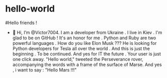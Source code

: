 # hello-world
#Hello friends !
- 👋 Hi, I’m @Victor7004.
I am a developer from Ukraine .
I live in Kiev .
I'm glad to be on GitHub ! It's an honor for me .
Python and Ruby are two powerful languages .
How do you like Elon Musk ???
He is looking for Python developers for Tesla all over the world .
And this is just the beginning .
To be continued.
And yes for IT the future .
Your user is just one click away.
"Hello world," tweeted the Perseverance rover, accompanying the words with a frame of the surface of Marse.
And yes , i want to say : "Hello Mars !!!"
